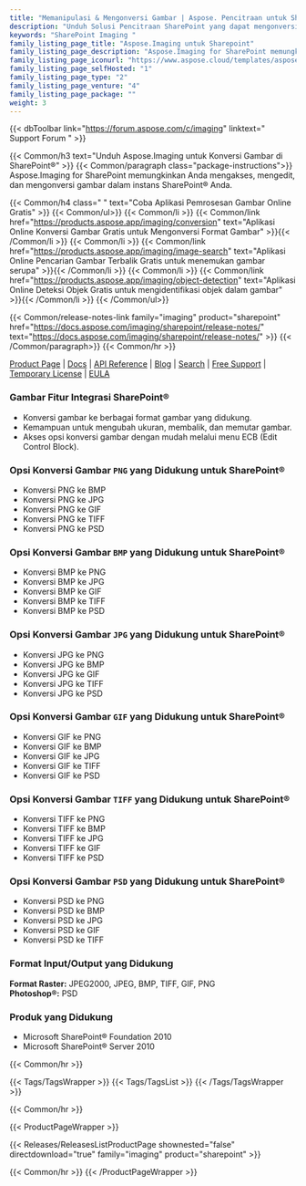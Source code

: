 ```yaml
---
title: "Memanipulasi & Mengonversi Gambar | Aspose. Pencitraan untuk SharePoint"
description: "Unduh Solusi Pencitraan SharePoint yang dapat mengonversi gambar ke format lain termasuk PNG, JPEG, BMP, GIF, TIFF, dan PSD dari dalam Microsoft SharePoint."
keywords: "SharePoint Imaging "
family_listing_page_title: "Aspose.Imaging untuk Sharepoint"
family_listing_page_description: "Aspose.Imaging for SharePoint memungkinkan pengguna untuk mengonversi gambar ke format gambar lain termasuk PNG, JPEG, BMP, GIF, TIFF, dan PSD dari dalam Microsoft SharePoint. Pengembang juga dapat mengedit gambar yang diekspor dengan melakukan beberapa operasi seperti mengubah ukuran, memotong, memutar, dan membalik tanpa menggunakan editor gambar apa pun."
family_listing_page_iconurl: "https://www.aspose.cloud/templates/aspose/App_Themes/V3/images/imaging/272x272/aspose_imaging-for-sharepoint-min.png"
family_listing_page_selfHosted: "1"
family_listing_page_type: "2"
family_listing_page_venture: "4"
family_listing_page_package: ""
weight: 3
---
```


{{< dbToolbar link="https://forum.aspose.com/c/imaging" linktext=" Support Forum " >}}

{{< Common/h3 text="Unduh Aspose.Imaging untuk Konversi Gambar di SharePoint®"  >}}
{{< Common/paragraph class="package-instructions">}}
Aspose.Imaging for SharePoint memungkinkan Anda mengakses, mengedit, dan mengonversi gambar dalam instans SharePoint® Anda.

{{< Common/h4 class=" " text="Coba Aplikasi Pemrosesan Gambar Online Gratis" >}}
{{< Common/ul>}}
{{< Common/li >}} 
{{< Common/link href="https://products.aspose.app/imaging/conversion" text="Aplikasi Online Konversi Gambar Gratis untuk Mengonversi Format Gambar"  >}}{{< /Common/li >}}
{{< Common/li >}} 
{{< Common/link href="https://products.aspose.app/imaging/image-search" text="Aplikasi Online Pencarian Gambar Terbalik Gratis untuk menemukan gambar serupa"  >}}{{< /Common/li >}}
{{< Common/li >}} 
{{< Common/link href="https://products.aspose.app/imaging/object-detection" text="Aplikasi Online Deteksi Objek Gratis untuk mengidentifikasi objek dalam gambar"  >}}{{< /Common/li >}}
{{< /Common/ul>}}

{{< Common/release-notes-link family="imaging" product="sharepoint" href="https://docs.aspose.com/imaging/sharepoint/release-notes/" text="https://docs.aspose.com/imaging/sharepoint/release-notes/"  >}}
{{< /Common/paragraph>}}
{{< Common/hr >}}

[Product Page](https://products.aspose.com/imaging/sharepoint/) | [Docs](https://docs.aspose.com/imaging/sharepoint/) | [API Reference](https://reference.aspose.com/imaging/) | [Blog](https://blog.aspose.com/category/imaging/) | [Search](https://search.aspose.com/) | [Free Support](https://forum.aspose.com/c/imaging/14) | [Temporary License](https://purchase.aspose.com/temporary-license) | [EULA](https://about.aspose.com/legal/eula/)

### Gambar Fitur Integrasi SharePoint®

- Konversi gambar ke berbagai format gambar yang didukung.
- Kemampuan untuk mengubah ukuran, membalik, dan memutar gambar.
- Akses opsi konversi gambar dengan mudah melalui menu ECB (Edit Control Block).

### Opsi Konversi Gambar `PNG` yang Didukung untuk SharePoint®

- Konversi PNG ke BMP
- Konversi PNG ke JPG
- Konversi PNG ke GIF
- Konversi PNG ke TIFF
- Konversi PNG ke PSD

### Opsi Konversi Gambar `BMP` yang Didukung untuk SharePoint®

- Konversi BMP ke PNG
- Konversi BMP ke JPG
- Konversi BMP ke GIF
- Konversi BMP ke TIFF
- Konversi BMP ke PSD

### Opsi Konversi Gambar `JPG` yang Didukung untuk SharePoint®

- Konversi JPG ke PNG
- Konversi JPG ke BMP
- Konversi JPG ke GIF
- Konversi JPG ke TIFF
- Konversi JPG ke PSD

### Opsi Konversi Gambar `GIF` yang Didukung untuk SharePoint®

- Konversi GIF ke PNG
- Konversi GIF ke BMP
- Konversi GIF ke JPG
- Konversi GIF ke TIFF
- Konversi GIF ke PSD

### Opsi Konversi Gambar `TIFF` yang Didukung untuk SharePoint®

- Konversi TIFF ke PNG
- Konversi TIFF ke BMP
- Konversi TIFF ke JPG
- Konversi TIFF ke GIF
- Konversi TIFF ke PSD

### Opsi Konversi Gambar `PSD` yang Didukung untuk SharePoint®

- Konversi PSD ke PNG
- Konversi PSD ke BMP
- Konversi PSD ke JPG
- Konversi PSD ke GIF
- Konversi PSD ke TIFF

### Format Input/Output yang Didukung

**Format Raster:** JPEG2000, JPEG, BMP, TIFF, GIF, PNG\
**Photoshop®:** PSD

### Produk yang Didukung

- Microsoft SharePoint® Foundation 2010
- Microsoft SharePoint® Server 2010

{{< Common/hr >}}

{{< Tags/TagsWrapper >}}
{{< Tags/TagsList >}}
{{< /Tags/TagsWrapper >}}

{{< Common/hr >}}

{{< ProductPageWrapper >}}

<!-- ReleasesListProductPage-->

{{< Releases/ReleasesListProductPage shownested="false"  directdownload="true" family="imaging" product="sharepoint" >}}

<!-- /ReleasesListProductPage-->

{{< Common/hr >}}
{{< /ProductPageWrapper >}}

